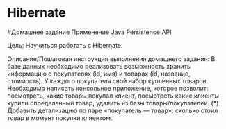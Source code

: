 # Hibernate

#Домашнее задание
Применение Java Persistence API

Цель:
Научиться работать с Hibernate


Описание/Пошаговая инструкция выполнения домашнего задания:
В базе данных необходимо реализовать возможность хранить информацию о покупателях (id, имя) и товарах (id, название, стоимость).
У каждого покупателя свой набор купленных товаров.
Необходимо написать консольное приложение, которое позволит:
посмотреть, какие товары покупал клиент,
посмотреть какие клиенты купили определенный товар,
удалить из базы товары/покупателей.
(*) Добавить детализацию по паре «покупатель — товар»: сколько стоил товар в момент покупки клиентом.
